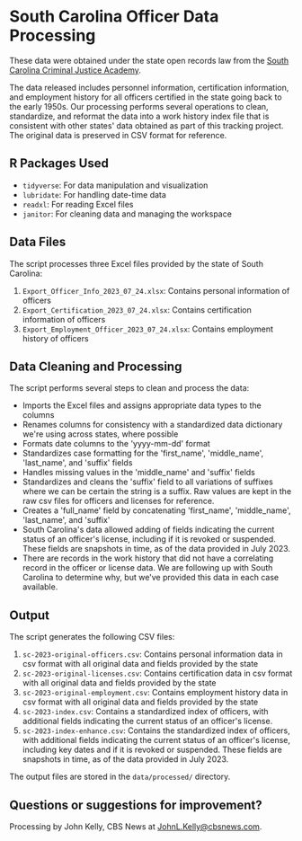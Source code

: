 # South Carolina Officer Data Processing

These data were obtained under the state open records law from the [South Carolina Criminal Justice Academy](https://sccja.sc.gov).

The data released includes personnel information, certification information, and employment history for all officers certified in the state going back to the early 1950s. Our processing performs several operations to clean, standardize, and reformat the data into a work history index file that is consistent with other states' data obtained as part of this tracking project. The original data is preserved in CSV format for reference.

## R Packages Used

- `tidyverse`: For data manipulation and visualization
- `lubridate`: For handling date-time data
- `readxl`: For reading Excel files
- `janitor`: For cleaning data and managing the workspace

## Data Files

The script processes three Excel files provided by the state of South Carolina:

1. `Export_Officer_Info_2023_07_24.xlsx`: Contains personal information of officers
2. `Export_Certification_2023_07_24.xlsx`: Contains certification information of officers
3. `Export_Employment_Officer_2023_07_24.xlsx`: Contains employment history of officers

## Data Cleaning and Processing

The script performs several steps to clean and process the data:

- Imports the Excel files and assigns appropriate data types to the columns
- Renames columns for consistency with a standardized data dictionary we're using across states, where possible
- Formats date columns to the 'yyyy-mm-dd' format
- Standardizes case formatting for the 'first_name', 'middle_name', 'last_name', and 'suffix' fields
- Handles missing values in the 'middle_name' and 'suffix' fields
- Standardizes and cleans the 'suffix' field to all variations of suffixes where we can be certain the string is a suffix. Raw values are kept in the raw csv files for officers and licenses for reference.
- Creates a 'full_name' field by concatenating 'first_name', 'middle_name', 'last_name', and 'suffix'
- South Carolina's data allowed adding of fields indicating the current status of an officer's license, including if it is revoked or suspended. These fields are snapshots in time, as of the data provided in July 2023.
- There are records in the work history that did not have a correlating record in the officer or license data. We are following up with South Carolina to determine why, but we've provided this data in each case available.

## Output

The script generates the following CSV files:

1. `sc-2023-original-officers.csv`: Contains personal information data in csv format with all original data and fields provided by the state
2. `sc-2023-original-licenses.csv`: Contains certification data in csv format with all original data and fields provided by the state
3. `sc-2023-original-employment.csv`: Contains employment history data in csv format with all original data and fields provided by the state
4. `sc-2023-index.csv`: Contains a standardized index of officers, with additional fields indicating the current status of an officer's license.
5. `sc-2023-index-enhance.csv`: Contains the standardized index of officers, with additional fields indicating the current status of an officer's license, including key dates and if it is revoked or suspended. These fields are snapshots in time, as of the data provided in July 2023.


The output files are stored in the `data/processed/` directory.

## Questions or suggestions for improvement?

Processing by John Kelly, CBS News at JohnL.Kelly@cbsnews.com.
